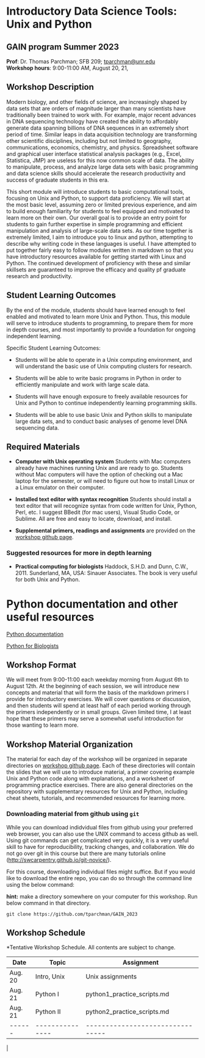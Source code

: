 
# Introductory Data Science Tools: Unix and Python

## GAIN program Summer 2023    
**Prof**: Dr. Thomas Parchman; SFB 209; tparchman@unr.edu   
**Workshop hours**: 9:00-11:00 AM, August 20, 21, 


## Workshop Description
Modern biology, and other fields of science, are increasingly shaped by data sets that are orders of magnitude larger than many scientists have traditionally been trained to work with. For example, major recent advances in DNA sequencing technology have created the ability to affordably generate data spanning billions of DNA sequences in an extremely short period of time. Similar leaps in data acquisition technology are transforming other scientific disciplines, including but not limited to geography, communications, economics, chemistry, and physics. Spreadsheet software and graphical user interface statistical analysis packages (e.g., Excel, Statistica, JMP) are useless for this now common scale of data. The ability to manipulate, process, and analyze large data sets with basic programming and data science skills should accelerate the research productivity and success of graduate students in this era. 

This short module will introduce students to basic computational tools, focusing on Unix and Python, to support data proficiency. We will start at the most basic level, assuming zero or limited previous experience, and aim to build enough familiarity for students to feel equipped and motivated to learn more on their own. Our overall goal is to provide an entry point for students to gain further expertise in simple programming and efficient manipulation and analysis of large-scale data sets. As our time together is extremely limited, I aim to introduce you to linux and python, attempting to describe why writing code in these languages is useful. I have attempted to put together fairly easy to follow modules written in markdown so that you have introductory resources available for getting started with Linux and Python. The continued development of proficiency with these and similar skillsets are guaranteed to improve the efficacy and quality pf graduate research and productivity.

## Student Learning Outcomes
By the end of the module, students should have learned enough to feel enabled and motivated to learn more Unix and Python. Thus, this module will serve to introduce students to programming, to prepare them for more in depth courses, and most importantly to provide a foundation for ongoing independent learning. 

Specific Student Learning Outcomes:

- Students will be able to operate in a Unix computing environment, and will understand the basic use of Unix computing clusters for research.
     
- Students will be able to write basic programs in Python in order to efficiently manipulate and work with large scale data.

- Students will have enough exposure to freely available resources for Unix and Python to continue independently learning programming skills.

- Students will be able to use basic Unix and Python skills to manipulate large data sets, and to conduct basic analyses of genome level DNA sequencing data.

## Required Materials

- **Computer with Unix operating system** Students with
  Mac computers already have machines running Unix and
  are ready to go. Students without Mac computers will have the option of checking out a Mac laptop for the semester, or will need to figure out how to install Linux or a Linux emulator on their computer. 

- **Installed text editor with syntax recognition** Students should install a text editor that will recognize syntax from code written for Unix, Python, Perl, etc. I suggest BBedit (for mac users), Visual Studio Code, or Sublime. All are free and easy to locate, download, and install.

- **Supplemental primers, readings and assignments** are provided on the [workshop github page](https://github.com/tparchman/GAIN_2023).

### Suggested resources for more in depth learning
* **Practical computing for biologists** Haddock, S.H.D. and Dunn, C.W., 2011. Sunderland, MA, USA: Sinauer Associates. The book is very useful for both Unix and Python.

# Python documentation and other useful resources

[Python documentation](https://www.python.org/doc/)

[Python for Biologists](https://pythonforbiologists.com/introduction)

## Workshop Format
We will meet from 9:00-11:00 each weekday morning from August 6th to August 12th. At the beginning of each session, we will introduce new concepts and material that will form the basis of the markdown primers I provide for introductory exercises. We will cover questions or discussion, and then students will spend at least half of each period working through the primers independently or in small groups. Given limited time, I at least hope that these primers may serve a somewhat useful introduction for those wanting to learn more.

## Workshop Material Organization

The material for each day of the workshop will be organized in separate directories on [workshop github page](https://github.com/tparchman/GAIN_2023). Each of these directories will contain the slides that we will use to introduce material, a primer covering example Unix and Python code along with explanations, and a worksheet of programming practice exercises. There are also general directories on the repository with supplementary resources for Unix and Python, including cheat sheets, tutorials, and recommended resources for learning more.

### Downloading material from github using `git`

While you can download indidvidual files from github using your preferred web browser, you can also use the UNIX command to access github as well. Using git commands can get complicated very quickly, it is a very useful skill to have for reproducibility, tracking changes, and collaboration. We do not go over git in this course but there are many tutorials online (http://swcarpentry.github.io/git-novice/). 

For this course, downloading individual files might suffice. But if you would like to download the entire repo, you can do so through the command line using the below command:

**hint:** make a directory somewhere on your computer for this workshop. Run below command in that directory.

```
git clone https://github.com/tparchman/GAIN_2023
```

## Workshop Schedule
*Tentative Workshop Schedule. All contents are subject to change.

| Date    |  Topic          |  Assignment |
| --------- | ---------------| -------------| 
| Aug. 20  | Intro, Unix    | Unix assignments  | 
| Aug. 21  |	Python I | python1_practice_scripts.md |
| Aug. 21  |	Python II	   | python2_practice_scripts.md |
| ------ | ---------------| --------------------------------| 
|


